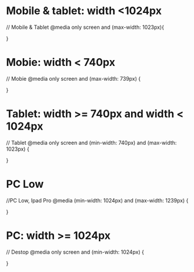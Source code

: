 # Mobile & tablet: width <1024px
// Mobile & Tablet
@media only screen and (max-width: 1023px){

}

# Mobie: width < 740px
// Mobie
@media only screen and (max-width: 739px) {

}

# Tablet: width >= 740px and width < 1024px
// Tablet
@media only screen and (min-width: 740px) and (max-width: 1023px) {

}

# PC Low
//PC Low, Ipad Pro
@media (min-width: 1024px) and (max-width: 1239px) {

}

# PC: width >= 1024px
// Destop
@media only screen and (min-width: 1024px) {

}
